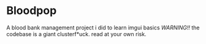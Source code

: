 # Bloodpop
A blood bank management project i did to learn imgui basics
*WARNING!!* the codebase is a giant clusterf*uck. read at your own risk.
